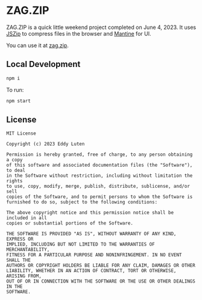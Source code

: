 # ZAG.ZIP

ZAG.ZIP is a quick little weekend project completed on June 4, 2023. It uses [JSZip](https://stuk.github.io/jszip/) to compress files in the browser and [Mantine](https://mantine.dev/) for UI.

You can use it at [zag.zip](https://zag.zip/).

## Local Development

```sh
npm i
```

To run:

```sh
npm start
```

## License

    MIT License

    Copyright (c) 2023 Eddy Luten

    Permission is hereby granted, free of charge, to any person obtaining a copy
    of this software and associated documentation files (the "Software"), to deal
    in the Software without restriction, including without limitation the rights
    to use, copy, modify, merge, publish, distribute, sublicense, and/or sell
    copies of the Software, and to permit persons to whom the Software is
    furnished to do so, subject to the following conditions:

    The above copyright notice and this permission notice shall be included in all
    copies or substantial portions of the Software.

    THE SOFTWARE IS PROVIDED "AS IS", WITHOUT WARRANTY OF ANY KIND, EXPRESS OR
    IMPLIED, INCLUDING BUT NOT LIMITED TO THE WARRANTIES OF MERCHANTABILITY,
    FITNESS FOR A PARTICULAR PURPOSE AND NONINFRINGEMENT. IN NO EVENT SHALL THE
    AUTHORS OR COPYRIGHT HOLDERS BE LIABLE FOR ANY CLAIM, DAMAGES OR OTHER
    LIABILITY, WHETHER IN AN ACTION OF CONTRACT, TORT OR OTHERWISE, ARISING FROM,
    OUT OF OR IN CONNECTION WITH THE SOFTWARE OR THE USE OR OTHER DEALINGS IN THE
    SOFTWARE.
